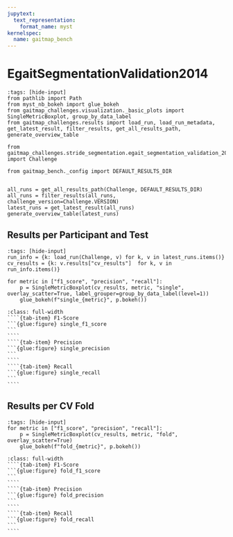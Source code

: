 ```yaml
---
jupytext:
  text_representation:
    format_name: myst
kernelspec:
  name: gaitmap_bench
---
```


# EgaitSegmentationValidation2014
```{code-cell} ipython3
:tags: [hide-input]
from pathlib import Path
from myst_nb_bokeh import glue_bokeh
from gaitmap_challenges.visualization._basic_plots import SingleMetricBoxplot, group_by_data_label
from gaitmap_challenges.results import load_run, load_run_metadata, get_latest_result, filter_results, get_all_results_path, generate_overview_table

from gaitmap_challenges.stride_segmentation.egait_segmentation_validation_2014 import Challenge

from gaitmap_bench._config import DEFAULT_RESULTS_DIR


all_runs = get_all_results_path(Challenge, DEFAULT_RESULTS_DIR)
all_runs = filter_results(all_runs, challenge_version=Challenge.VERSION)
latest_runs = get_latest_result(all_runs)
generate_overview_table(latest_runs)
```

## Results per Participant and Test
```{code-cell} ipython3
:tags: [hide-input]
run_info = {k: load_run(Challenge, v) for k, v in latest_runs.items()}
cv_results = {k: v.results["cv_results"]  for k, v in run_info.items()}

for metric in ["f1_score", "precision", "recall"]:
    p = SingleMetricBoxplot(cv_results, metric, "single", overlay_scatter=True, label_grouper=group_by_data_label(level=1))
    glue_bokeh(f"single_{metric}", p.bokeh()) 
```


`````{tab-set}
:class: full-width
````{tab-item} F1-Score
```{glue:figure} single_f1_score
```
````
````{tab-item} Precision
```{glue:figure} single_precision
```
````
````{tab-item} Recall
```{glue:figure} single_recall
```
````
`````

## Results per CV Fold

```{code-cell} ipython3
:tags: [hide-input]
for metric in ["f1_score", "precision", "recall"]:
    p = SingleMetricBoxplot(cv_results, metric, "fold", overlay_scatter=True)
    glue_bokeh(f"fold_{metric}", p.bokeh())
```


`````{tab-set}
:class: full-width
````{tab-item} F1-Score
```{glue:figure} fold_f1_score
```
````
````{tab-item} Precision
```{glue:figure} fold_precision
```
````
````{tab-item} Recall
```{glue:figure} fold_recall
```
````
`````